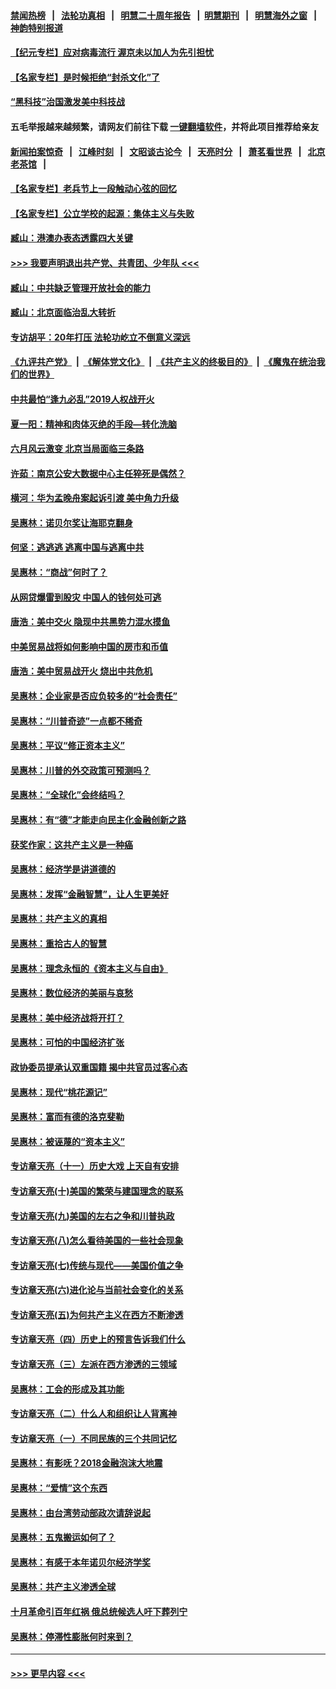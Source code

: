 #### [禁闻热榜](热点新闻.md?=0)  &nbsp;&nbsp;|&nbsp;&nbsp; [法轮功真相](https://github.com/gfw-breaker/truth/blob/master/README.md?=0) &nbsp;&nbsp;|&nbsp;&nbsp; [明慧二十周年报告](https://github.com/gfw-breaker/mh-reports/blob/master/README.md?=0) &nbsp;&nbsp;|&nbsp;&nbsp;[明慧期刊](https://github.com/gfw-breaker/mh-qikan) &nbsp;&nbsp;|&nbsp;&nbsp; [明慧海外之窗](https://github.com/gfw-breaker/mh-news/blob/master/README.md?=0) &nbsp;&nbsp;|&nbsp;&nbsp; [神韵特别报道](https://github.com/gfw-breaker/mh-news/blob/master/shenyun.md?=0)
#### [【纪元专栏】应对病毒流行 渥京未以加人为先引担忧](../pages/nsc423/n11875714.md?t=03121831) 
#### [【名家专栏】是时候拒绝“封杀文化”了](../pages/nsc423/n11814093.md?t=03121831) 
#### [“黑科技”治国激发美中科技战](../pages/nsc423/n11638056.md?t=03121831) 
#### 五毛举报越来越频繁，请网友们前往下载 [一键翻墙软件](https://github.com/gfw-breaker/ssr-accounts)，并将此项目推荐给亲友
#### [新闻拍案惊奇](https://github.com/gfw-breaker/banned-news/blob/master/pages/link4.md) &nbsp;&nbsp;|&nbsp;&nbsp; [江峰时刻](https://github.com/gfw-breaker/banned-news/blob/master/pages/link4.md) &nbsp;&nbsp;|&nbsp;&nbsp; [文昭谈古论今](https://github.com/gfw-breaker/banned-news/blob/master/pages/link4.md) &nbsp;&nbsp;|&nbsp;&nbsp; [天亮时分](https://github.com/gfw-breaker/banned-news/blob/master/pages/link4.md) &nbsp;&nbsp;|&nbsp;&nbsp; [萧茗看世界](https://github.com/gfw-breaker/banned-news/blob/master/pages/link4.md) &nbsp;&nbsp;|&nbsp;&nbsp; [北京老茶馆](https://github.com/gfw-breaker/banned-news/blob/master/pages/link4.md) &nbsp;&nbsp;|&nbsp;&nbsp; 
#### [【名家专栏】老兵节上一段触动心弦的回忆](../pages/nsc423/n11646016.md?t=03121831) 
#### [【名家专栏】公立学校的起源：集体主义与失败](../pages/nsc423/n11601833.md?t=03121831) 
#### [臧山：港澳办表态透露四大关键](../pages/nsc423/n11421628.md?t=03121831) 
#### [>>> 我要声明退出共产党、共青团、少年队 <<<](https://github.com/begood0513/goodnews/blob/master/quit/letter.md) 
#### [臧山：中共缺乏管理开放社会的能力](../pages/nsc423/n11407457.md?t=03121831) 
#### [臧山：北京面临治乱大转折](../pages/nsc423/n11406895.md?t=03121831) 
#### [专访胡平：20年打压 法轮功屹立不倒意义深远](../pages/nsc423/n11398800.md?t=03121831) 
#### [《九评共产党》](https://github.com/begood0513/9ping.md/blob/master/README.md) &nbsp;|&nbsp; [《解体党文化》](../../../../jtdwh.md/blob/master/README.md)  &nbsp;|&nbsp; [《共产主义的终极目的》](../../../../gczydzjmd.md/blob/master/README.md) &nbsp;|&nbsp; [《魔鬼在统治我们的世界》](../../../../mgztzwmdsj.md/blob/master/README.md) 
#### [中共最怕“逢九必乱”2019人权战开火](../pages/nsc423/n11385248.md?t=03121831) 
#### [夏一阳：精神和肉体灭绝的手段—转化洗脑](../pages/nsc423/n11368250.md?t=03121831) 
#### [六月风云激变 北京当局面临三条路](../pages/nsc423/n11313668.md?t=03121831) 
#### [许茹：南京公安大数据中心主任猝死是偶然？](../pages/nsc423/n11064744.md?t=03121831) 
#### [横河：华为孟晚舟案起诉引渡 美中角力升级](../pages/nsc423/n11027230.md?t=03121831) 
#### [吴惠林：诺贝尔奖让海耶克翻身](../pages/nsc423/n10890049.md?t=03121831) 
#### [何坚：逃逃逃 逃离中国与逃离中共](../pages/nsc423/n10592891.md?t=03121831) 
#### [吴惠林：“商战”何时了？](../pages/nsc423/n10573558.md?t=03121831) 
#### [从网贷爆雷到股灾 中国人的钱何处可逃](../pages/nsc423/n10572800.md?t=03121831) 
#### [唐浩：美中交火 隐现中共黑势力混水摸鱼](../pages/nsc423/n10544040.md?t=03121831) 
#### [中美贸易战将如何影响中国的房市和币值](../pages/nsc423/n10543697.md?t=03121831) 
#### [唐浩：美中贸易战开火 烧出中共危机](../pages/nsc423/n10540126.md?t=03121831) 
#### [吴惠林：企业家是否应负较多的“社会责任”](../pages/nsc423/n10535022.md?t=03121831) 
#### [吴惠林：“川普奇迹”一点都不稀奇](../pages/nsc423/n10512808.md?t=03121831) 
#### [吴惠林：平议“修正资本主义”](../pages/nsc423/n10495724.md?t=03121831) 
#### [吴惠林：川普的外交政策可预测吗？](../pages/nsc423/n10462387.md?t=03121831) 
#### [吴惠林：“全球化”会终结吗？](../pages/nsc423/n10452838.md?t=03121831) 
#### [吴惠林：有“德”才能走向民主化金融创新之路](../pages/nsc423/n10432292.md?t=03121831) 
#### [获奖作家：这共产主义是一种癌](../pages/nsc423/n10431541.md?t=03121831) 
#### [吴惠林：经济学是讲道德的](../pages/nsc423/n10398014.md?t=03121831) 
#### [吴惠林：发挥“金融智慧”，让人生更美好](../pages/nsc423/n10375019.md?t=03121831) 
#### [吴惠林：共产主义的真相](../pages/nsc423/n10351394.md?t=03121831) 
#### [吴惠林：重拾古人的智慧](../pages/nsc423/n10337691.md?t=03121831) 
#### [吴惠林：理念永恒的《资本主义与自由》](../pages/nsc423/n10316274.md?t=03121831) 
#### [吴惠林：数位经济的美丽与哀愁](../pages/nsc423/n10292946.md?t=03121831) 
#### [吴惠林：美中经济战将开打？](../pages/nsc423/n10258825.md?t=03121831) 
#### [吴惠林：可怕的中国经济扩张](../pages/nsc423/n10219147.md?t=03121831) 
#### [政协委员提承认双重国籍 揭中共官员过客心态](../pages/nsc423/n10208809.md?t=03121831) 
#### [吴惠林：现代“桃花源记”](../pages/nsc423/n10185234.md?t=03121831) 
#### [吴惠林：富而有德的洛克斐勒](../pages/nsc423/n10142264.md?t=03121831) 
#### [吴惠林：被诬蔑的“资本主义”](../pages/nsc423/n10124816.md?t=03121831) 
#### [专访章天亮（十一）历史大戏 上天自有安排](../pages/nsc423/n10094905.md?t=03121831) 
#### [专访章天亮(十)美国的繁荣与建国理念的联系](../pages/nsc423/n10094899.md?t=03121831) 
#### [专访章天亮(九)美国的左右之争和川普执政](../pages/nsc423/n10094889.md?t=03121831) 
#### [专访章天亮(八)怎么看待美国的一些社会现象](../pages/nsc423/n10094857.md?t=03121831) 
#### [专访章天亮(七)传统与现代——美国价值之争](../pages/nsc423/n10093140.md?t=03121831) 
#### [专访章天亮(六)进化论与当前社会变化的关系](../pages/nsc423/n10092036.md?t=03121831) 
#### [专访章天亮(五)为何共产主义在西方不断渗透](../pages/nsc423/n10083620.md?t=03121831) 
#### [专访章天亮（四）历史上的预言告诉我们什么](../pages/nsc423/n10083606.md?t=03121831) 
#### [专访章天亮（三）左派在西方渗透的三领域](../pages/nsc423/n10081115.md?t=03121831) 
#### [吴惠林：工会的形成及其功能](../pages/nsc423/n10080633.md?t=03121831) 
#### [专访章天亮（二）什么人和组织让人背离神](../pages/nsc423/n10076637.md?t=03121831) 
#### [专访章天亮（一）不同民族的三个共同记忆](../pages/nsc423/n10074188.md?t=03121831) 
#### [吴惠林：有影呒？2018金融泡沫大地震](../pages/nsc423/n10040534.md?t=03121831) 
#### [吴惠林：“爱情”这个东西](../pages/nsc423/n10019423.md?t=03121831) 
#### [吴惠林：由台湾劳动部政次请辞说起](../pages/nsc423/n9979679.md?t=03121831) 
#### [吴惠林：五鬼搬运如何了？](../pages/nsc423/n9925338.md?t=03121831) 
#### [吴惠林：有感于本年诺贝尔经济学奖](../pages/nsc423/n9871883.md?t=03121831) 
#### [吴惠林：共产主义渗透全球](../pages/nsc423/n9812748.md?t=03121831) 
#### [十月革命引百年红祸 俄总统候选人吁下葬列宁](../pages/nsc423/n9810182.md?t=03121831) 
#### [吴惠林：停滞性膨胀何时来到？](../pages/nsc423/n9764136.md?t=03121831) 

----
#### [ >>> 更早内容 <<< ](../indexes/nsc423-earlier.md)
